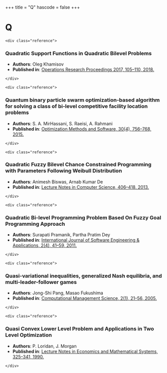 <!--
File generated by bibs-to-md.jl
-->
+++
title = "Q"
hascode = false
+++

# Q
~~~
<div class="reference">
~~~
### Quadratic Support Functions in Quadratic Bilevel Problems
- **Authors**: Oleg Khamisov
- **Published in**: [Operations Research Proceedings 2017, 105–110, 2018.](https://doi.org/10.1007/978-3-319-89920-6_15)
~~~
</div>
~~~
~~~
<div class="reference">
~~~
### Quantum binary particle swarm optimization-based algorithm for solving a class of bi-level competitive facility location problems
- **Authors**: S. A. MirHassani, S. Raeisi, A. Rahmani
- **Published in**: [Optimization Methods and Software, 30(4), 756–768, 2015.](https://doi.org/10.1080/10556788.2014.973875)
~~~
</div>
~~~
~~~
<div class="reference">
~~~
### Quadratic Fuzzy Bilevel Chance Constrained Programming with Parameters Following Weibull Distribution
- **Authors**: Animesh Biswas, Arnab Kumar De
- **Published in**: [Lecture Notes in Computer Science, 406–418, 2013.](https://doi.org/10.1007/978-3-319-03756-1_37)
~~~
</div>
~~~
~~~
<div class="reference">
~~~
### Quadratic Bi-level Programming Problem Based On Fuzzy Goal Programming Approach
- **Authors**: Surapati Pramanik, Partha Pratim Dey
- **Published in**: [International Journal of Software Engineering & Applications, 2(4), 41–59, 2011.](https://doi.org/10.5121/ijsea.2011.2405)
~~~
</div>
~~~
~~~
<div class="reference">
~~~
### Quasi-variational inequalities, generalized Nash equilibria, and multi-leader-follower games
- **Authors**: Jong-Shi Pang, Masao Fukushima
- **Published in**: [Computational Management Science, 2(1), 21–56, 2005.](https://doi.org/10.1007/s10287-004-0010-0)
~~~
</div>
~~~
~~~
<div class="reference">
~~~
### Quasi Convex Lower Level Problem and Applications in Two Level Optimization
- **Authors**: P. Loridan, J. Morgan
- **Published in**: [Lecture Notes in Economics and Mathematical Systems, 325–341, 1990.](https://doi.org/10.1007/978-3-642-46709-7_23)
~~~
</div>
~~~

